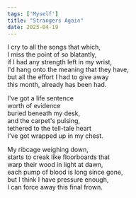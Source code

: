 ```yaml
---
tags: ['Myself']
title: "Strangers Again"
date: 2023-04-19
---
```


I cry to all the songs that which,  
I miss the point of so blatantly,  
if I had any strength left in my wrist,  
I'd hang onto the meaning that they have,  
but all the effort I had to give away  
this month, already has been had.

I've got a life sentence  
worth of evidence  
buried beneath my desk,  
and the carpet's pulsing,  
tethered to the tell-tale heart  
I've got wrapped up in my chest.

My ribcage weighing down,  
starts to creak like floorboards that  
warp their wood in light at dawn,  
each pump of blood is long since gone,  
but I think I have pressure enough,  
I can force away this final frown.
